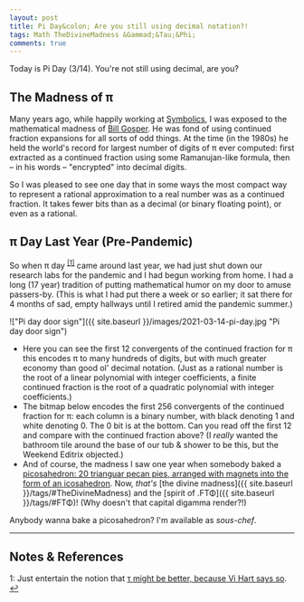 ```yaml
---
layout: post
title: Pi Day&colon; Are you still using decimal notation?!
tags: Math TheDivineMadness &Gammad;&Tau;&Phi;
comments: true
---
```


Today is Pi Day (3/14).  You're not still using decimal, are you?  


## The Madness of &pi;  

Many years ago, while happily working at [Symbolics](https://en.wikipedia.org/wiki/Symbolics), 
I was exposed to the mathematical madness of 
[Bill Gosper](https://en.wikipedia.org/wiki/Bill_Gosper).  He was fond of using continued
fraction expansions for all sorts of odd things.  At the time (in the 1980s) he held the
world's record for largest number of digits of &pi; ever computed: first extracted as a
continued fraction using some Ramanujan-like formula, then &ndash; in his words &ndash;
"encrypted" into decimal digits.  

So I was pleased to see one day that in some ways the most compact way to represent a
rational approximation to a real number was as a continued fraction.  It takes fewer bits
than as a decimal (or binary floating point), or even as a rational.  


## &pi; Day Last Year (Pre-Pandemic)  

So when &pi; day <sup id="fn1a">[[1]](#fn1)</sup> came around last year, we had just shut
down our research labs for the pandemic and I had begun working from home.  I had a long (17 year)
tradition of putting mathematical humor on my door to amuse passers-by.  (This is what I
had put there a week or so earlier; it sat there for 4 months of sad, empty hallways until
I retired amid the pandemic summer.)  

!["Pi day door sign"]({{ site.baseurl }}/images/2021-03-14-pi-day.jpg "Pi day door sign")

- Here you can see the first 12 convergents of the continued fraction for &pi; this encodes &pi; to many hundreds of digits, but with much greater economy than good ol' decimal notation.  (Just as a rational number is the root of a linear polynomial with integer coefficients, a finite continued fraction is the root of a quadratic polynomial with integer coefficients.)  
- The bitmap below encodes the first 256 convergents of the continued fraction for &pi;: each column is a binary number, with black denoting 1 and white denoting 0.  The 0 bit is at the bottom.  Can you read off the first 12 and compare with the continued fraction above?  (I _really_ wanted the bathroom tile around the base of our tub &amp; shower to be this, but the Weekend Editrix objected.)  
- And of course, the madness I saw one year when somebody baked a [picosahedron: 20 trianguar pecan pies, arranged with magnets into the form of an icosahedron](https://diyways.com/crazy-as-it-sounds-you-can-make-a-20-sided-pecan-pie/).  Now, _that's_ [the divine madness]({{ site.baseurl }}/tags/#TheDivineMadness) and the [spirit of .&Gammad;&Tau;&Phi;]({{ site.baseurl }}/tags/#&Gammad;&Tau;&Phi;)!  (Why doesn't that capital digamma render?!)  

Anybody wanna bake a picosahedron?  I'm available as _sous-chef_.  

---

## Notes &amp; References  

<!--
<sup id="fn1a">[[1]](#fn1)</sup>
<a id="fn1">1</a>: [↩](#fn1a)  
-->

<a id="fn1">1</a>: Just entertain the notion that [&tau; might be better, because Vi Hart says so](http://vihart.com/tau-day-2018-suspend-your-disbelief/). [↩](#fn1a)  
